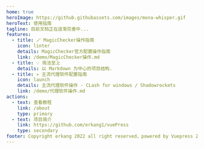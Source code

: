 ```yaml
---
home: true
heroImage: https://github.githubassets.com/images/mona-whisper.gif
heroText: 使用指南
tagline: 目前文档正在逐渐完善中...
features:
  - title: 🪄 MagicChecker操作指南
    icon: linter
    details: MagicChecker官方配置操作指南
    link: /demo/MagicChecker操作.md
  - title: 💡 简洁至上 
    details: 以 Markdown 为中心的项目结构.
  - title: ✈️ 主流代理软件配置指南
    icon: launch
    details: 主流代理软件操作 - CLash for windows / Shadowrockets
    link: /demo/代理软件操作.md
actions:
  - text: 查看教程
    link: /about
    type: primary
  - text: 项目简介
    link: https://github.com/erkang1/vuePress
    type: secondary
footer: Copyright erkang 2022 all right reserved，powered by Vuepress 2.0-beta
---
```


